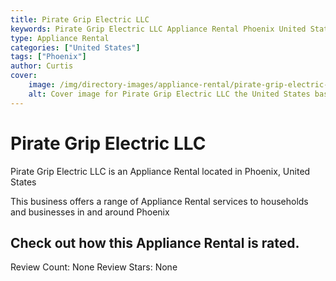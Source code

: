 ```yaml
---
title: Pirate Grip Electric LLC
keywords: Pirate Grip Electric LLC Appliance Rental Phoenix United States 
type: Appliance Rental 
categories: ["United States"]
tags: ["Phoenix"]
author: Curtis
cover:
    image: /img/directory-images/appliance-rental/pirate-grip-electric-llc.webp
    alt: Cover image for Pirate Grip Electric LLC the United States based Appliance Rental servicing Phoenix 
---
```


# Pirate Grip Electric LLC
Pirate Grip Electric LLC is an Appliance Rental located in Phoenix, United States

This business offers a range of Appliance Rental services to households and businesses in and around Phoenix

## Check out how this Appliance Rental is rated.
Review Count: None
Review Stars: None
